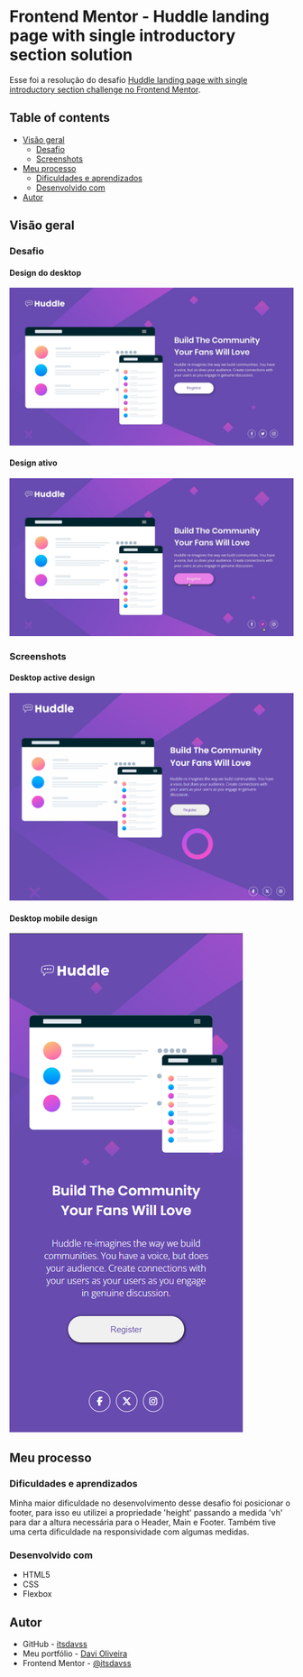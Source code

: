 # Frontend Mentor - Huddle landing page with single introductory section solution

Esse foi a resolução do desafio [Huddle landing page with single introductory section challenge no Frontend Mentor](https://www.frontendmentor.io/challenges/huddle-landing-page-with-a-single-introductory-section-B_2Wvxgi0).

## Table of contents

- [Visão geral](#visão-geral)
  - [Desafio](#desafio)
  - [Screenshots](#screenshots)
- [Meu processo](#meu-processo)
  - [Dificuldades e aprendizados](#dificuldades-e-aprendizados)
  - [Desenvolvido com](#desenvolvido-com)
- [Autor](#autor)

## Visão geral

### Desafio

#### Design do desktop
![](design/desktop-design.jpg)

#### Design ativo
![](design/active-states.jpg)

### Screenshots

#### Desktop active design
![](screenshots/screenshot-desktop.gif)

#### Desktop mobile design
![](screenshots/screenshot-mobile.png)

## Meu processo

### Dificuldades e aprendizados

Minha maior dificuldade no desenvolvimento desse desafio foi posicionar o footer, para isso eu utilizei a propriedade 'height' passando a medida 'vh' para dar a altura necessária para o Header, Main e Footer. Também tive uma certa dificuldade na responsividade com algumas medidas. 

### Desenvolvido com

- HTML5 
- CSS
- Flexbox

## Autor

- GitHub - [itsdavss](https://github.com/itsdavss)
- Meu portfólio - [Davi Oliveira](https://itsdavss.github.io/portfolio-davi/)
- Frontend Mentor - [@itsdavss](https://www.frontendmentor.io/profile/itsdavss)
